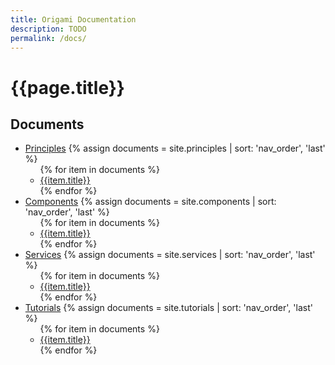 ```yaml
---
title: Origami Documentation
description: TODO
permalink: /docs/
---
```



# {{page.title}}

## Documents

<ul>
	<li>
		<a href="/docs/principles/">Principles</a>
		{% assign documents = site.principles | sort: 'nav_order', 'last' %}
		<ul>
			{% for item in documents %}
				<li><a href="{{item.url}}">{{item.title}}</a></li>
			{% endfor %}
		</ul>
	</li>
	<li>
		<a href="/docs/components/">Components</a>
		{% assign documents = site.components | sort: 'nav_order', 'last' %}
		<ul>
			{% for item in documents %}
				<li><a href="{{item.url}}">{{item.title}}</a></li>
			{% endfor %}
		</ul>
	</li>
	<li>
		<a href="/docs/services/">Services</a>
		{% assign documents = site.services | sort: 'nav_order', 'last' %}
		<ul>
			{% for item in documents %}
				<li><a href="{{item.url}}">{{item.title}}</a></li>
			{% endfor %}
		</ul>
	</li>
	<li>
		<a href="/docs/tutorials/">Tutorials</a>
		{% assign documents = site.tutorials | sort: 'nav_order', 'last' %}
		<ul>
			{% for item in documents %}
				<li><a href="{{item.url}}">{{item.title}}</a></li>
			{% endfor %}
		</ul>
	</li>
</ul>
